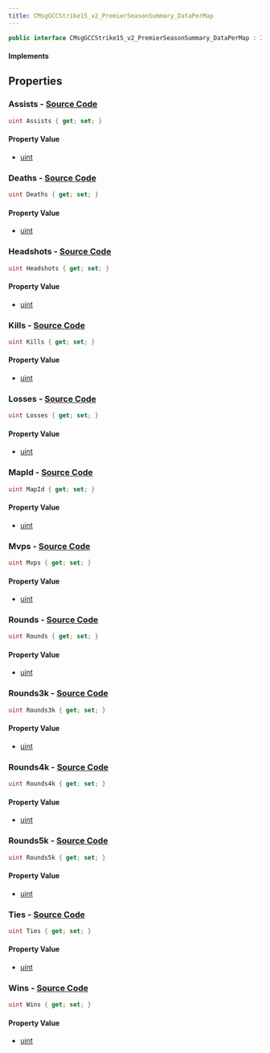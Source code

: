 ```yaml
---
title: CMsgGCCStrike15_v2_PremierSeasonSummary_DataPerMap
---
```


```csharp
public interface CMsgGCCStrike15_v2_PremierSeasonSummary_DataPerMap : ITypedProtobuf<CMsgGCCStrike15_v2_PremierSeasonSummary_DataPerMap>, INativeHandle
```

#### Implements

## Properties

### **Assists** - [Source Code](https://github.com/swiftly-solution/swiftlys2/blob/main/managed/src/SwiftlyS2.Generated/Protobufs/Interfaces/CMsgGCCStrike15_v2_PremierSeasonSummary_DataPerMap.cs#L34)

```csharp
uint Assists { get; set; }
```

#### Property Value

- [uint](https://learn.microsoft.com/dotnet/api/system.uint32)

### **Deaths** - [Source Code](https://github.com/swiftly-solution/swiftlys2/blob/main/managed/src/SwiftlyS2.Generated/Protobufs/Interfaces/CMsgGCCStrike15_v2_PremierSeasonSummary_DataPerMap.cs#L37)

```csharp
uint Deaths { get; set; }
```

#### Property Value

- [uint](https://learn.microsoft.com/dotnet/api/system.uint32)

### **Headshots** - [Source Code](https://github.com/swiftly-solution/swiftlys2/blob/main/managed/src/SwiftlyS2.Generated/Protobufs/Interfaces/CMsgGCCStrike15_v2_PremierSeasonSummary_DataPerMap.cs#L31)

```csharp
uint Headshots { get; set; }
```

#### Property Value

- [uint](https://learn.microsoft.com/dotnet/api/system.uint32)

### **Kills** - [Source Code](https://github.com/swiftly-solution/swiftlys2/blob/main/managed/src/SwiftlyS2.Generated/Protobufs/Interfaces/CMsgGCCStrike15_v2_PremierSeasonSummary_DataPerMap.cs#L28)

```csharp
uint Kills { get; set; }
```

#### Property Value

- [uint](https://learn.microsoft.com/dotnet/api/system.uint32)

### **Losses** - [Source Code](https://github.com/swiftly-solution/swiftlys2/blob/main/managed/src/SwiftlyS2.Generated/Protobufs/Interfaces/CMsgGCCStrike15_v2_PremierSeasonSummary_DataPerMap.cs#L22)

```csharp
uint Losses { get; set; }
```

#### Property Value

- [uint](https://learn.microsoft.com/dotnet/api/system.uint32)

### **MapId** - [Source Code](https://github.com/swiftly-solution/swiftlys2/blob/main/managed/src/SwiftlyS2.Generated/Protobufs/Interfaces/CMsgGCCStrike15_v2_PremierSeasonSummary_DataPerMap.cs#L13)

```csharp
uint MapId { get; set; }
```

#### Property Value

- [uint](https://learn.microsoft.com/dotnet/api/system.uint32)

### **Mvps** - [Source Code](https://github.com/swiftly-solution/swiftlys2/blob/main/managed/src/SwiftlyS2.Generated/Protobufs/Interfaces/CMsgGCCStrike15_v2_PremierSeasonSummary_DataPerMap.cs#L40)

```csharp
uint Mvps { get; set; }
```

#### Property Value

- [uint](https://learn.microsoft.com/dotnet/api/system.uint32)

### **Rounds** - [Source Code](https://github.com/swiftly-solution/swiftlys2/blob/main/managed/src/SwiftlyS2.Generated/Protobufs/Interfaces/CMsgGCCStrike15_v2_PremierSeasonSummary_DataPerMap.cs#L25)

```csharp
uint Rounds { get; set; }
```

#### Property Value

- [uint](https://learn.microsoft.com/dotnet/api/system.uint32)

### **Rounds3k** - [Source Code](https://github.com/swiftly-solution/swiftlys2/blob/main/managed/src/SwiftlyS2.Generated/Protobufs/Interfaces/CMsgGCCStrike15_v2_PremierSeasonSummary_DataPerMap.cs#L43)

```csharp
uint Rounds3k { get; set; }
```

#### Property Value

- [uint](https://learn.microsoft.com/dotnet/api/system.uint32)

### **Rounds4k** - [Source Code](https://github.com/swiftly-solution/swiftlys2/blob/main/managed/src/SwiftlyS2.Generated/Protobufs/Interfaces/CMsgGCCStrike15_v2_PremierSeasonSummary_DataPerMap.cs#L46)

```csharp
uint Rounds4k { get; set; }
```

#### Property Value

- [uint](https://learn.microsoft.com/dotnet/api/system.uint32)

### **Rounds5k** - [Source Code](https://github.com/swiftly-solution/swiftlys2/blob/main/managed/src/SwiftlyS2.Generated/Protobufs/Interfaces/CMsgGCCStrike15_v2_PremierSeasonSummary_DataPerMap.cs#L49)

```csharp
uint Rounds5k { get; set; }
```

#### Property Value

- [uint](https://learn.microsoft.com/dotnet/api/system.uint32)

### **Ties** - [Source Code](https://github.com/swiftly-solution/swiftlys2/blob/main/managed/src/SwiftlyS2.Generated/Protobufs/Interfaces/CMsgGCCStrike15_v2_PremierSeasonSummary_DataPerMap.cs#L19)

```csharp
uint Ties { get; set; }
```

#### Property Value

- [uint](https://learn.microsoft.com/dotnet/api/system.uint32)

### **Wins** - [Source Code](https://github.com/swiftly-solution/swiftlys2/blob/main/managed/src/SwiftlyS2.Generated/Protobufs/Interfaces/CMsgGCCStrike15_v2_PremierSeasonSummary_DataPerMap.cs#L16)

```csharp
uint Wins { get; set; }
```

#### Property Value

- [uint](https://learn.microsoft.com/dotnet/api/system.uint32)

